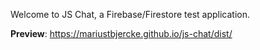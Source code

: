 Welcome to JS Chat, a Firebase/Firestore test application.

**Preview**: https://mariustbjercke.github.io/js-chat/dist/